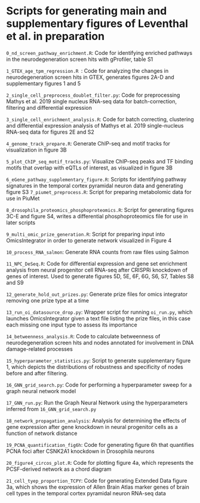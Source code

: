 # Scripts for generating main and supplementary figures of Leventhal et al. in preparation

```0_nd_screen_pathway_enrichment.R```: Code for identifying enriched pathways in the neurodegeneration screen hits with gProfiler, table S1

```1_GTEX_age_tpm_regression.R ```: Code for analyzing the changes in neurodegeneration screen hits in GTEX, generates figures 2A-D and supplementary figures 1 and 5

```2_single_cell_preprocess_doublet_filter.py```: Code for preprocessing Mathys et al. 2019 single nucleus RNA-seq data for batch-correction, filtering and differential expression

```3_single_cell_enrichment_analysis.R```: Code for batch correcting, clustering and differential expression analysis of Mathys et al. 2019 single-nucleus RNA-seq data for figures 2E and S2 

```4_genome_track_prepare.R```: Generate ChIP-seq and motif tracks for visualization in figure 3B

```5_plot_ChIP_seq_motif_tracks.py```: Visualize ChIP-seq peaks and TF binding motifs that overlap with eQTLs of interest, as visualized in figure 3B 

```6_eGene_pathway_supplementary_figure.R```: Scripts for identifying pathway signatures in the temporal cortex pyramidal neuron data and generating figure S3
```7_piumet_preprocess.R```: Script for preparing metabolomic data for use in PiuMet

```8_drosophila_proteomics_phosphoproteomics.R```: Script for generating figures 3C-E and figure S4, writes a differential phosphoproteomics file for use in later scripts

```9_multi_omic_prize_generation.R```: Script for preparing input into OmicsIntegrator in order to generate network visualized in Figure 4

```10_process_RNA_salmon```: Generate RNA counts from raw files using Salmon

```11_NPC_DeSeq.R```: Code for differential expression and gene set enrichment analysis from neural progenitor cell RNA-seq after CRISPRi knockdown of genes of interest. Used to generate figures 5D, 5E, 6F, 6G, S6, S7, Tables S8 and S9

```12_generate_hold_out_prizes.py```: Generate prize files for omics integrator removing one prize type at a time

```13_run_oi_datasource_drop.py```: Wrapper script for running ```oi_run.py```, which launches OmicsIntegrator given a text file listing the prize files, in this case each missing one input type to assess its importance

```14_betweenness_analysis.R```: Code to calculate betweenness of neurodegeneration screen hits and nodes annotated for involvement in DNA damage-related processes

```15_hyperparameter_statistics.py```: Script to generate supplementary figure 1, which depicts the distributions of robustness and specificity of nodes before and after filtering.

```16_GNN_grid_search.py```: Code for performing a hyperparameter sweep for a graph neural network model

```17_GNN_run.py```: Run the Graph Neural Network using the hyperparameters inferred from ```16_GNN_grid_search.py```

```18_network_propagation_analysis```: Analysis for determining the effects of gene expression after gene knockdown in neural progenitor cells as a function of network distance

```19_PCNA_quantification_fig6h```: Code for generating figure 6h that quantifies PCNA foci after CSNK2A1 knockdown in Drosophila neurons

```20_figure4_circos_plot.R```: Code for plotting figure 4a, which represents the PCSF-derived network as a chord diagram

```21_cell_tyep_proportion_TCPY```: Code for generating Extended Data figure 3a, which shows the expression of Allen Brain Atlas marker genes of brain cell types in the temporal cortex pyramidal neuron RNA-seq data
